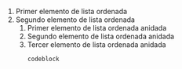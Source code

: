 1. Primer elemento de lista ordenada
1. Segundo elemento de lista ordenada
   1. Primer elemento de lista ordenada anidada
   1. Segundo elemento de lista ordenada anidada
   1. Tercer elemento de lista ordenada anidada
      ```
      codeblock
      ```
